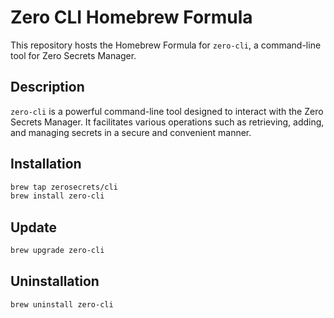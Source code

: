 # Zero CLI Homebrew Formula

This repository hosts the Homebrew Formula for `zero-cli`, a command-line tool for Zero Secrets Manager.

## Description

`zero-cli` is a powerful command-line tool designed to interact with the Zero Secrets Manager. It facilitates various operations such as retrieving, adding, and managing secrets in a secure and convenient manner.

## Installation

   ```sh
   brew tap zerosecrets/cli
   brew install zero-cli
   ```

## Update

   ```sh
   brew upgrade zero-cli
   ```

## Uninstallation

   ```sh
   brew uninstall zero-cli
   ```

